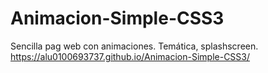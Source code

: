 # Animacion-Simple-CSS3
Sencilla pag web con animaciones. Temática, splashscreen.
https://alu0100693737.github.io/Animacion-Simple-CSS3/
